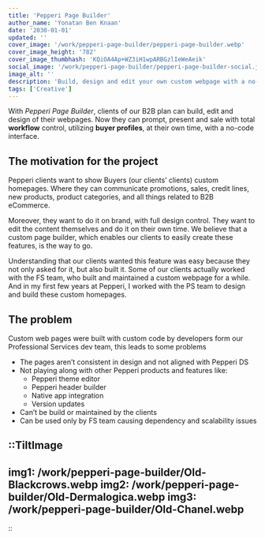 ```yaml
---
title: 'Pepperi Page Builder'
author_name: 'Yonatan Ben Knaan'
date: '2030-01-01'
updated: ''
cover_image: '/work/pepperi-page-builder/pepperi-page-builder.webp'
cover_image_height: '782'
cover_image_thumbhash: 'KQiOA4Ap+WZ3iH1wpARBGzlIeWeAeik'
social_image: '/work/pepperi-page-builder/pepperi-page-builder-social.jpg'
image_alt: ''
description: 'Build, design and edit your own custom webpage with a no-code interface!'
tags: ['Creative']
---
```


With *Pepperi Page Builder*, clients of our B2B plan can build, edit and design of their webpages. Now they can prompt, present and sale with total **workflow** control, utilizing **buyer profiles**, at their own time, with a no-code interface.

## The motivation for the project

Pepperi clients want to show Buyers (our clients’ clients) custom homepages. Where they can communicate promotions, sales, credit lines, new products, product categories, and all things related to B2B eCommerce.

Moreover, they want to do it on brand, with full design control. They want to edit the content themselves and do it on their own time. We believe that a custom page builder, which enables our clients to easily create these features, is the way to go.

Understanding that our clients wanted this feature was easy because they not only asked for it, but also built it. Some of our clients actually worked with the FS team, who built and maintained a custom webpage for a while. And in my first few years at Pepperi, I worked with the PS team to design and build these custom homepages.

## The problem

Custom web pages were built with custom code by developers form our Professional Services dev team, this leads to some problems 

- The pages aren’t consistent in design and not aligned with Pepperi DS
- Not playing along with other Pepperi products and features like:
    - Pepperi theme editor
    - Pepperi header builder
    - Native app integration
    - Version updates
- Can’t be build or maintained by the clients
- Can be used only by FS team causing dependency and scalability issues

::TiltImage
---
img1: /work/pepperi-page-builder/Old-Blackcrows.webp
img2: /work/pepperi-page-builder/Old-Dermalogica.webp
img3: /work/pepperi-page-builder/Old-Chanel.webp
---
::